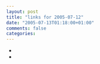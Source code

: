 ```yaml
---
layout: post
title: "links for 2005-07-12"
date: "2005-07-13T01:18:00+01:00"
comments: false
categories: 
---
```


<ul class="delicious">
<li>
</li>
<li>
</li>
</ul>


